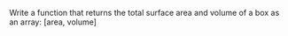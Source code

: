 Write a function that returns the total surface area and volume of a box as an array: [area, volume]
